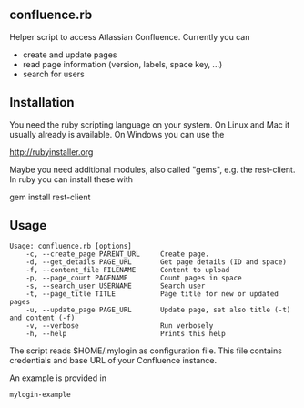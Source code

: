 confluence.rb
-------------

Helper script to access Atlassian Confluence. Currently you can

* create and update pages
* read page information (version, labels, space key, ...)
* search for users

Installation
------------

You need the ruby scripting language on your system. On Linux and Mac it
usually already is available. On Windows you can use the

http://rubyinstaller.org

Maybe you need additional modules, also called "gems", e.g. the rest-client. In ruby 
you can install these with

gem install rest-client


Usage
-----

```
Usage: confluence.rb [options]
    -c, --create_page PARENT_URL     Create page. 
    -d, --get_details PAGE_URL       Get page details (ID and space)
    -f, --content_file FILENAME      Content to upload
    -p, --page_count PAGENAME        Count pages in space
    -s, --search_user USERNAME       Search user
    -t, --page_title TITLE           Page title for new or updated pages
    -u, --update_page PAGE_URL       Update page, set also title (-t) and content (-f)
    -v, --verbose                    Run verbosely
    -h, --help                       Prints this help
```

The script reads $HOME/.mylogin as configuration file. This file
contains credentials and base URL of your Confluence instance.

An example is provided in 
```
mylogin-example
```

